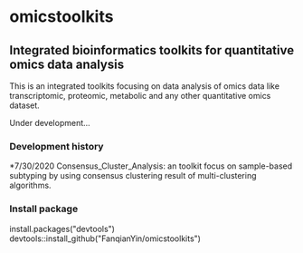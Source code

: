 # omicstoolkits
## Integrated bioinformatics toolkits for quantitative omics data analysis

This is an integrated toolkits focusing on data analysis of omics data like transcriptomic, proteomic, metabolic and any other quantitative omics dataset.

Under development...


### Development history

*7/30/2020 Consensus_Cluster_Analysis: an toolkit focus on sample-based subtyping by using consensus clustering result of multi-clustering algorithms.

### Install package

install.packages("devtools")
devtools::install_github("FanqianYin/omicstoolkits")

